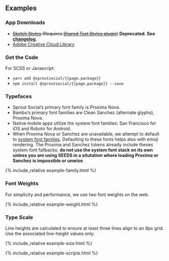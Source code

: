 ## Examples

### App Downloads

- <del><a href="_generated/{{page.package}}.{{ site.data.versions[page.package].version }}.json" download>Sketch Styles</a> (Requires [Shared Text Styles plugin](https://github.com/nilshoenson/shared-text-styles))</del> **Deprecated. See [changelog](#changelog).**
- [Adobe Creative Cloud Library](https://assets.adobe.com/assets/libraries/a4c2bfd3-f701-470c-ab88-1ba696d9f628e)


### Get the Code

For SCSS or Javascript:

- `yarn add @sproutsocial/{{page.package}}`
- `npm install @sproutsocial/{{page.package}} --save`


### Typefaces

- Sprout Social’s primary font family is Proxima Nova.
- Bambu’s primary font families are Clean Sanchez (alternate glyphs), Proxima Nova.
- Native mobile apps utilize the system font families: San Francisco for iOS and Roboto for Android.
- When Proxima Nova or Sanchez are unavailable, we attempt to default to [system font families](https://css-tricks.com/snippets/css/system-font-stack/). Defaulting to these fonts helps also with emoji rendering. The Proxima and Sanchez tokens already include theses system font fallbacks; **do not use the system font stack on its own unless you are using SEEDS in a situtation where loading Proxima or Sanchez is impossible or unwise**.

{% include_relative example-family.html %}


### Font Weights

For simplicity and performance, we use two font weights on the web.

{% include_relative example-weight.html %}


### Type Scale

Line heights are calculated to ensure at least three lines align to an 8px grid. Use the associated line-height values only.

{% include_relative example-size.html %}


<!-- Scripts needed to render examples -->

{% include_relative example-scripts.html %}
